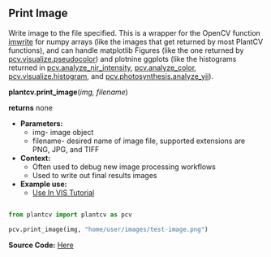 ## Print Image

Write image to the file specified. This is a wrapper for the OpenCV function [imwrite](http://docs.opencv.org/modules/highgui/doc/reading_and_writing_images_and_video.html)
for numpy arrays (like the images that get returned by most PlantCV functions), and can handle matplotlib Figures (like the one returned by [pcv.visualize.pseudocolor](visualize_pseudocolor.md)) 
and plotnine ggplots (like the histograms returned in [pcv.analyze_nir_intensity](analyze_NIR_intensity.md), 
[pcv.analyze_color](analyze_color.md), [pcv.visualize.histogram](visualize_histogram.md),
 and [pcv.photosynthesis.analyze_yii](photosynthesis_analyze_yii.md)).

**plantcv.print_image**(*img, filename*)

**returns** none

- **Parameters:**
    - img- image object
    - filename- desired name of image file, supported extensions are PNG, JPG, and TIFF
- **Context:**
    - Often used to debug new image processing workflows
    - Used to write out final results images  
- **Example use:**
    - [Use In VIS Tutorial](tutorials/vis_tutorial.md)  

```python

from plantcv import plantcv as pcv

pcv.print_image(img, "home/user/images/test-image.png")

```

**Source Code:** [Here](https://github.com/danforthcenter/plantcv/blob/main/plantcv/plantcv/print_image.py)
